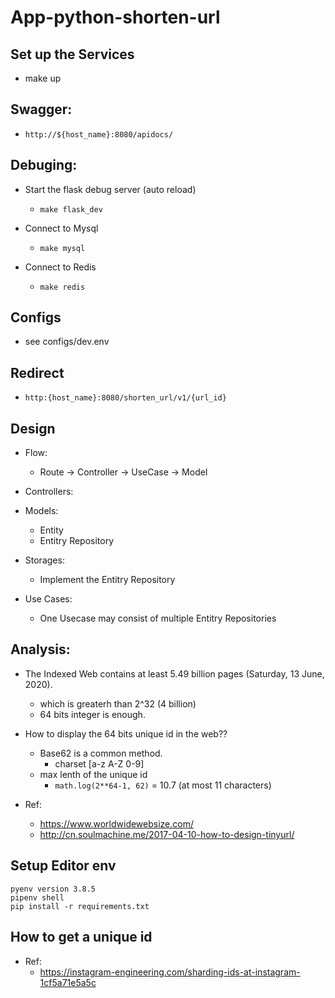 # App-python-shorten-url


## Set up the Services
 * make up


## Swagger:
  * `http://${host_name}:8080/apidocs/`

## Debuging:
  * Start the flask debug server (auto reload)
    * `make flask_dev`

  * Connect to Mysql
    * `make mysql`

  * Connect to Redis
    * `make redis`

## Configs
  * see configs/dev.env

## Redirect
  * `http:{host_name}:8080/shorten_url/v1/{url_id}`


## Design
  * Flow:
    * Route -> Controller -> UseCase -> Model

  * Controllers:

  * Models:
    * Entity
    * Entitry Repository

  * Storages:
    * Implement the Entitry Repository

  * Use Cases:
    * One Usecase may consist of multiple Entitry Repositories


## Analysis:
  * The Indexed Web contains at least 5.49 billion pages (Saturday, 13 June, 2020).
    * which is greaterh than 2^32 (4 billion)
    * 64 bits integer is enough.

  * How to display the 64 bits unique id in the web??
    * Base62 is a common method.
      * charset [a-z A-Z 0-9]
    * max lenth of the unique id
      * `math.log(2**64-1, 62)` = 10.7 (at most 11 characters)


  * Ref:
    * https://www.worldwidewebsize.com/
    * http://cn.soulmachine.me/2017-04-10-how-to-design-tinyurl/


## Setup Editor env
  ```shell
  pyenv version 3.8.5
  pipenv shell
  pip install -r requirements.txt
  ```

## How to get a unique id
  * Ref:
    * https://instagram-engineering.com/sharding-ids-at-instagram-1cf5a71e5a5c
